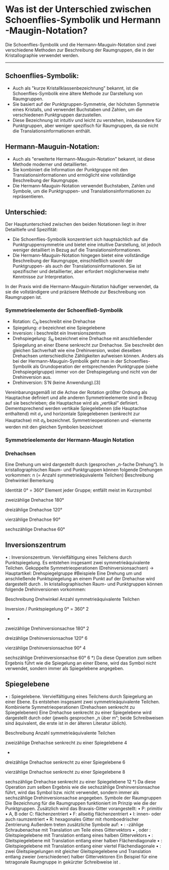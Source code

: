 # Was ist der Unterschied zwischen Schoenflies-Symbolik und Hermann -Maugin-Notation?
Die Schoenflies-Symbolik und die Hermann-Mauguin-Notation sind zwei verschiedene Methoden zur Beschreibung der Raumgruppen, die in der Kristallographie verwendet werden.

-----


## Schoenflies-Symbolik:
- Auch als "kurze Kristallklassenbezeichnung" bekannt, ist die Schoenflies-Symbolik eine ältere Methode zur Darstellung von Raumgruppen.
- Sie basiert auf der Punktgruppen-Symmetrie, der höchsten Symmetrie eines Kristalls, und verwendet Buchstaben und Zahlen, um die verschiedenen Punktgruppen darzustellen.
- Diese Bezeichnung ist intuitiv und leicht zu verstehen, insbesondere für Punktgruppen, aber weniger spezifisch für Raumgruppen, da sie nicht die Translationsinformationen enthält.

## Hermann-Mauguin-Notation:
- Auch als "erweiterte Hermann-Mauguin-Notation" bekannt, ist diese Methode moderner und detaillierter.
- Sie kombiniert die Information der Punktgruppe mit den Translationsinformationen und ermöglicht eine vollständige Beschreibung der Raumgruppe.
- Die Hermann-Mauguin-Notation verwendet Buchstaben, Zahlen und Symbole, um die Punktgruppen- und Translationsinformationen zu repräsentieren.

## Unterschied:
Der Hauptunterschied zwischen den beiden Notationen liegt in ihrer Detailtiefe und Spezifität:
- Die Schoenflies-Symbolik konzentriert sich hauptsächlich auf die Punktgruppensymmetrie und bietet eine intuitive Darstellung, ist jedoch weniger detailliert in Bezug auf die Translationsinformationen.
 - Die Hermann-Mauguin-Notation hingegen bietet eine vollständige Beschreibung der Raumgruppe, einschließlich sowohl der Punktgruppen- als auch der Translationsinformationen. Sie ist spezifischer und detaillierter, aber erfordert möglicherweise mehr Kenntnisse zur Interpretation.

In der Praxis wird die Hermann-Mauguin-Notation häufiger verwendet, da sie die vollständigere und präzisere Methode zur Beschreibung von Raumgruppen ist.

### Symmetrieelemente der Schoenfließ-Symbolik
- Rotation: $C_N$ beschreibt eine Drehachse
- Spiegelung: $\sigma$ bezeichnet eine Spiegelebene
- Inversion: i beschreibt ein Inversionszentrum
- Drehspiegelung: $S_N$ bezeichnet eine Drehachse mit anschließender Spiegelung an einer Ebene senkrecht zur Drehachse. Sie beschreibt den gleichen Sachverhalt wie eine Drehinversion, wobei dieselben Drehachsen unterschiedliche Zähligkeiten aufweisen können. Anders als bei der Hermann-Mauguin-Symbolik geht man in der Schoenflies-Symbolik als Grundoperation der entsprechenden Punktgruppe (siehe Drehspiegelgruppe) immer von der Drehspiegelung und nicht von der Drehinversion aus.
- Drehinversion: S’N (keine Anwendung).[3]

Vereinbarungsgemäß ist die Achse der Rotation größter Ordnung als Hauptachse definiert und alle anderen Symmetrieelemente sind in Bezug auf sie beschrieben; die Hauptachse wird als „vertikal“ definiert. Dementsprechend werden vertikale Spiegelebenen (die Hauptachse enthaltend) mit $\sigma_v$ und horizontale Spiegelebenen (senkrecht zur Hauptachse) mit $\sigma_h$ bezeichnet. 
Symmetrieoperationen und -elemente werden mit den gleichen Symbolen bezeichnet


### Symmetrieelemente der Hermann-Maugin Notation
### Drehachsen
Eine Drehung um  wird dargestellt durch  (gesprochen „n-fache Drehung“).
In kristallographischen Raum- und Punktgruppen können folgende Drehungen vorkommen: 
n (= Anzahl
symmetrieäquivalente Teilchen) 	Beschreibung 	Drehwinkel 	Bemerkung 
 
Identität 	0° = 360° 	Element jeder Gruppe;
entfällt meist im Kurzsymbol 
 
zweizählige
Drehachse 	180° 	
 
dreizählige
Drehachse 	120° 	
 
vierzählige
Drehachse 	90° 	
 
sechszählige
Drehachse 	60° 	

## Inversionszentrum
•	 : Inversionszentrum. Vervielfältigung eines Teilchens durch Punktspiegelung. Es entstehen insgesamt zwei symmetrieäquivalente Teilchen.
Gekoppelte Symmetrieoperationen (Drehinversionsachsen)
→ Hauptartikel: Drehspiegelgruppe #Beispiele
Eine Drehung um  und anschließende Punktspiegelung an einem Punkt auf der Drehachse wird dargestellt durch  . 
In kristallographischen Raum- und Punktgruppen können folgende Drehinversionen vorkommen: 
 
Beschreibung 	Drehwinkel 	Anzahl
symmetrieäquivalente Teilchen 
 
Inversion / Punktspiegelung 	0° = 360° 	2 
 
 * 
zweizählige
Drehinversionsachse 	180° 	2 
 
dreizählige
Drehinversionsachse 	120° 	6 
 
vierzählige
Drehinversionsachse 	90° 	4 
 
sechszählige
Drehinversionsachse 	60° 	6 
 *) Da diese Operation zum selben Ergebnis führt wie die Spiegelung an einer Ebene, wird das Symbol  nicht verwendet, sondern immer als Spiegelebene  angegeben. 

## Spiegelebene
•	 : Spiegelebene. Vervielfältigung eines Teilchens durch Spiegelung an einer Ebene. Es entstehen insgesamt zwei symmetrieäquivalente Teilchen.
Kombinierte Symmetrieoperationen (Drehachsen senkrecht zu Spiegelebenen)
Eine Drehachse senkrecht zu einer Spiegelebene  wird dargestellt durch  oder  (jeweils gesprochen „n über m“; beide Schreibweisen sind äquivalent, die erste ist in der älteren Literatur üblich). 
 
Beschreibung 	Anzahl
symmetrieäquivalente Teilchen 
 
zweizählige Drehachse
senkrecht zu einer Spiegelebene 	4 
 
 * 
dreizählige Drehachse
senkrecht zu einer Spiegelebene 	6 
 
vierzählige Drehachse
senkrecht zu einer Spiegelebene 	8 
 
sechszählige Drehachse
senkrecht zu einer Spiegelebene 	12 
 *) Da diese Operation zum selben Ergebnis wie die sechszählige Drehinversionsachse führt, wird das Symbol  bzw.  nicht verwendet, sondern immer als sechszählige Drehinversionsachse  angegeben. 
Symbole der Raumgruppen
Die Bezeichnung für die Raumgruppen funktioniert im Prinzip wie die der Punktgruppen. 
Zusätzlich wird das Bravais-Gitter vorangestellt: 
•	P: primitiv
•	A, B oder C: flächenzentriert
•	F: allseitig flächenzentriert
•	I: innen- oder auch raumzentriert
•	R: hexagonales Gitter mit rhomboedrischer Zentrierung
Außerdem treten zusätzliche Symbole auf: 
•	 :  -zählige Schraubenachse mit Translation um  Teile eines Gittervektors
•	 ,  oder  : Gleitspiegelebene mit Translation entlang eines halben Gittervektors
•	 : Gleitspiegelebene mit Translation entlang einer halben Flächendiagonale
•	 : Gleitspiegelebene mit Translation entlang einer viertel Flächendiagonale
•	 : zwei Gleitspiegelungen mit gleicher Gleitspiegelebene und Translation entlang zweier (verschiedener) halber Gittervektoren
Ein Beispiel für eine tetragonale Raumgruppe in gekürzter Schreibweise ist  . 




